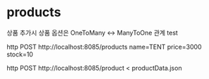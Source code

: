 # products
상품 추가시 상품 옵션은 OneToMany <-> ManyToOne 관계  test


http POST http://localhost:8085/products name=TENT price=3000 stock=10

http POST http://localhost:8085/product < productData.json 
